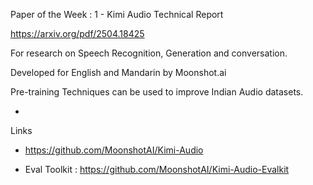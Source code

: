 Paper of the Week :  1 - 
Kimi Audio Technical Report 

https://arxiv.org/pdf/2504.18425

For research on Speech Recognition, Generation and conversation. 

Developed for English and Mandarin by Moonshot.ai 

Pre-training Techniques can be used to improve Indian Audio datasets.

- 
Links

- https://github.com/MoonshotAI/Kimi-Audio

- Eval Toolkit  : https://github.com/MoonshotAI/Kimi-Audio-Evalkit

